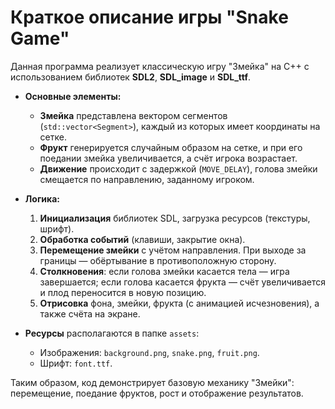 # Краткое описание игры "Snake Game"

Данная программа реализует классическую игру "Змейка" на C++ с использованием библиотек **SDL2**, **SDL_image** и **SDL_ttf**. 

- **Основные элементы:**
  - **Змейка** представлена вектором сегментов (`std::vector<Segment>`), каждый из которых имеет координаты на сетке.
  - **Фрукт** генерируется случайным образом на сетке, и при его поедании змейка увеличивается, а счёт игрока возрастает.
  - **Движение** происходит с задержкой (`MOVE_DELAY`), голова змейки смещается по направлению, заданному игроком.

- **Логика:** 
  1. **Инициализация** библиотек SDL, загрузка ресурсов (текстуры, шрифт).
  2. **Обработка событий** (клавиши, закрытие окна).
  3. **Перемещение змейки** с учётом направления. При выходе за границы — обёртывание в противоположную сторону.
  4. **Столкновения**: если голова змейки касается тела — игра завершается; если голова касается фрукта — счёт увеличивается и плод переносится в новую позицию.
  5. **Отрисовка** фона, змейки, фрукта (с анимацией исчезновения), а также счёта на экране.

- **Ресурсы** располагаются в папке `assets`: 
  - Изображения: `background.png`, `snake.png`, `fruit.png`.
  - Шрифт: `font.ttf`.

Таким образом, код демонстрирует базовую механику "Змейки": перемещение, поедание фруктов, рост и отображение результатов.
